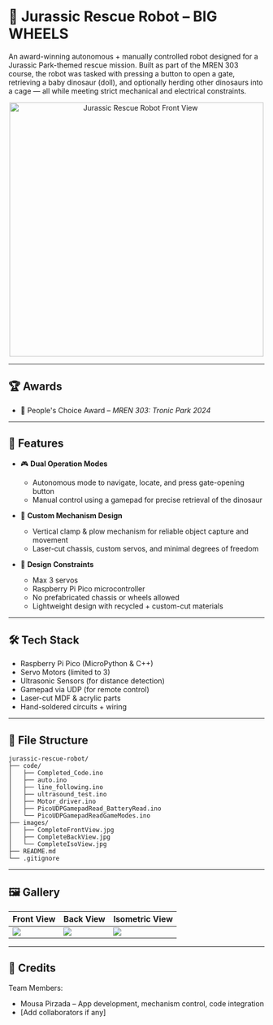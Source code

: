 # 🦖 Jurassic Rescue Robot – BIG WHEELS

An award-winning autonomous + manually controlled robot designed for a Jurassic Park-themed rescue mission. Built as part of the MREN 303 course, the robot was tasked with pressing a button to open a gate, retrieving a baby dinosaur (doll), and optionally herding other dinosaurs into a cage — all while meeting strict mechanical and electrical constraints.

<div align="center">
  <img src="images/CompleteFrontView.jpg" alt="Jurassic Rescue Robot Front View" width="500"/>
</div>

---

## 🏆 Awards
- 🥇 People's Choice Award – *MREN 303: Tronic Park 2024*

---

## 🚀 Features

- 🎮 **Dual Operation Modes**
  - Autonomous mode to navigate, locate, and press gate-opening button
  - Manual control using a gamepad for precise retrieval of the dinosaur

- 🔩 **Custom Mechanism Design**
  - Vertical clamp & plow mechanism for reliable object capture and movement
  - Laser-cut chassis, custom servos, and minimal degrees of freedom

- 📐 **Design Constraints**
  - Max 3 servos
  - Raspberry Pi Pico microcontroller
  - No prefabricated chassis or wheels allowed
  - Lightweight design with recycled + custom-cut materials

---

## 🛠 Tech Stack

- Raspberry Pi Pico (MicroPython & C++)
- Servo Motors (limited to 3)
- Ultrasonic Sensors (for distance detection)
- Gamepad via UDP (for remote control)
- Laser-cut MDF & acrylic parts
- Hand-soldered circuits + wiring

---

## 📂 File Structure

```
jurassic-rescue-robot/
├── code/
│   ├── Completed_Code.ino
│   ├── auto.ino
│   ├── line_following.ino
│   ├── ultrasound_test.ino
│   ├── Motor_driver.ino
│   ├── PicoUDPGamepadRead_BatteryRead.ino
│   └── PicoUDPGamepadReadGameModes.ino
├── images/
│   ├── CompleteFrontView.jpg
│   ├── CompleteBackView.jpg
│   └── CompleteIsoView.jpg
├── README.md
└── .gitignore
```

---

## 🖼️ Gallery

| Front View | Back View | Isometric View |
|------------|-----------|----------------|
| ![](images/CompleteFrontView.jpg) | ![](images/CompleteBackView.jpg) | ![](images/CompleteIsoView.jpg) |

---

## 🙌 Credits

Team Members:
- Mousa Pirzada – App development, mechanism control, code integration
- [Add collaborators if any]

